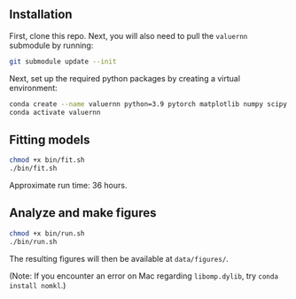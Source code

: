 ## Installation

First, clone this repo. Next, you will also need to pull the `valuernn` submodule by running:

```bash
git submodule update --init
```

Next, set up the required python packages by creating a virtual environment:

```bash
conda create --name valuernn python=3.9 pytorch matplotlib numpy scipy scikit-learn
conda activate valuernn
```

## Fitting models

```bash
chmod +x bin/fit.sh
./bin/fit.sh
```

Approximate run time: 36 hours.

## Analyze and make figures

```bash
chmod +x bin/run.sh
./bin/run.sh
```

The resulting figures will then be available at `data/figures/`.

(Note: If you encounter an error on Mac regarding `libomp.dylib`, try `conda install nomkl`.)
